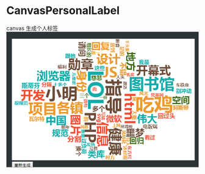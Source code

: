 # CanvasPersonalLabel
canvas 生成个人标签
![image](https://github.com/ouxuwen/CanvasPersonalLabel/blob/master/screen.png)

